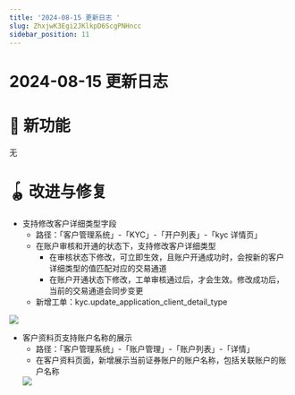 ```yaml
---
title: '2024-08-15 更新日志 '
slug: ZhxjwK3Egi2JKlkpD6ScgPNHncc
sidebar_position: 11
---
```



# 2024-08-15 更新日志 

# 🎉 新功能

无

# 🪀 改进与修复

- 支持修改客户详细类型字段
    - 路径：「客户管理系统」-「KYC」-「开户列表」-「kyc 详情页」
    - 在账户审核和开通的状态下，支持修改客户详细类型
        - 在审核状态下修改，可立即生效，且账户开通成功时，会按新的客户详细类型的值匹配对应的交易通道
        - 在账户开通状态下修改，工单审核通过后，才会生效。修改成功后，当前的交易通道会同步变更
    - 新增工单：kyc.update_application_client_detail_type

<img src="/assets/HJ4BbZsRNoqjgix0U9uc8Zl3nxg.png" src-width="2138" src-height="886" align="center"/>

- 客户资料页支持账户名称的展示
    - 路径：「客户管理系统」-「账户管理」-「账户列表」-「详情」
    - 在客户资料页面，新增展示当前证券账户的账户名称，包括关联账户的账户名称
    <img src="/assets/VBoab1VDWoXqKXxoMepcetN0nSd.png" src-width="2452" src-height="1616" align="center"/>

